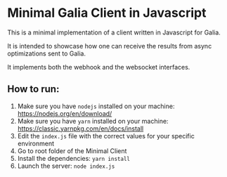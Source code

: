 # Minimal Galia Client in Javascript

This is a minimal implementation of a client written in Javascript for Galia.

It is intended to showcase how one can receive the results from async optimizations
sent to Galia.

It implements both the webhook and the websocket interfaces.

## How to run:

1. Make sure you have `nodejs` installed on your machine: https://nodejs.org/en/download/
2. Make sure you have `yarn` installed on your machine: https://classic.yarnpkg.com/en/docs/install
3. Edit the `index.js` file with the correct values for your specific environment
4. Go to root folder of the Minimal Client
5. Install the dependencies: `yarn install`
6. Launch the server: `node index.js`
